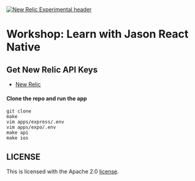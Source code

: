 [![New Relic Experimental header](https://github.com/newrelic/opensource-website/raw/master/src/images/categories/Experimental.png)](https://opensource.newrelic.com/oss-category/#new-relic-experimental)

# Workshop: Learn with Jason React Native

## Get New Relic API Keys
- [New Relic](https://one.newrelic.com/launcher/api-keys-ui.api-keys-launcher)

#### Clone the repo and run the app
```
git clone
make
vim apps/express/.env
vim apps/expo/.env
make api
make ios
```

## LICENSE

This is licensed with the Apache 2.0 [license](LICENSE).